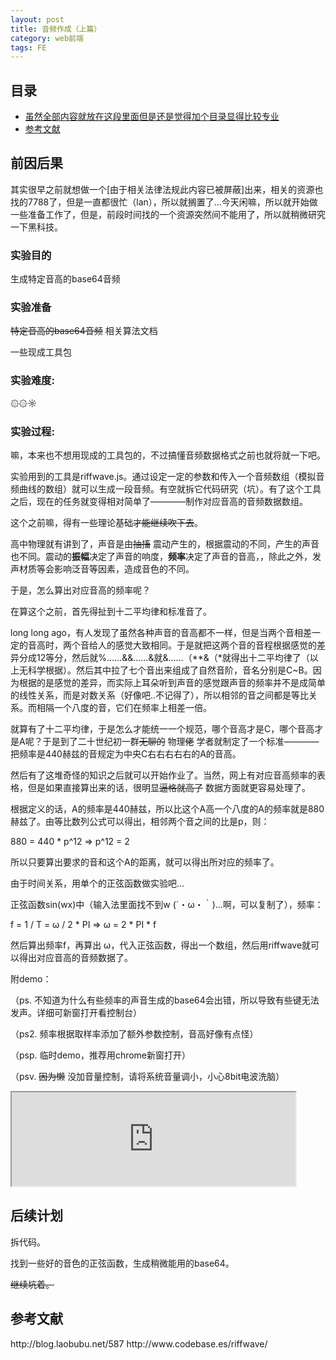 ```yaml
---
layout: post
title: 音频作成（上篇）
category: web前端
tags: FE
---
```

## 目录

<nav>

*   [虽然全部内容就放在这段里面但是还是觉得加个目录显得比较专业](#cont)
*   [参考文献](#arti)
</nav>

<a name="cont"></a>

## 前因后果

其实很早之前就想做一个[由于相关法律法规此内容已被屏蔽]出来，相关的资源也找的7788了，但是一直都很忙（lan），所以就搁置了...今天闲嘛，所以就开始做一些准备工作了，但是，前段时间找的一个资源突然间不能用了，所以就稍微研究一下黑科技。

### 实验目的

生成特定音高的base64音频

### 实验准备

<del datetime="2013-09-29T08:58:52+00:00">特定音高的base64音频</del> 相关算法文档

一些现成工具包

### 实验难度:

۞۞☼

### 实验过程:

嘛，本来也不想用现成的工具包的，不过搞懂音频数据格式之前也就将就一下吧。

实验用到的工具是riffwave.js。通过设定一定的参数和传入一个音频数组（模拟音频曲线的数组）就可以生成一段音频。有空就拆它代码研究（坑）。有了这个工具之后，现在的任务就变得相对简单了————制作对应音高的音频数据数组。

这个之前嘛，得有一些理论基础<del datetime="2013-09-29T09:07:35+00:00">才能继续吹下去</del>。

高中物理就有讲到了，声音是由<del datetime="2013-09-29T09:16:07+00:00">抽搐</del> 震动产生的，根据震动的不同，产生的声音也不同。震动的**振幅**决定了声音的响度，**频率**决定了声音的音高，，除此之外，发声材质等会影响泛音等因素，造成音色的不同。

于是，怎么算出对应音高的频率呢？

在算这个之前，首先得扯到十二平均律和标准音了。

long long ago，有人发现了虽然各种声音的音高都不一样，但是当两个音相差一定的音高时，两个音给人的感觉大致相同。于是就把这两个音的音程根据感觉的差异分成12等分，然后就%……&&……&就&……（**&（*就得出十二平均律了（以上无科学根据）。然后其中拉了七个音出来组成了自然音阶，音名分别是C~B。因为根据的是感觉的差异，而实际上耳朵听到声音的感觉跟声音的频率并不是成简单的线性关系，而是对数关系（好像吧..不记得了），所以相邻的音之间都是等比关系。而相隔一个八度的音，它们在频率上相差一倍。

就算有了十二平均律，于是怎么才能统一一个规范，哪个音高才是C，哪个音高才是A呢？于是到了二十世纪初一群<del datetime="2013-09-29T09:16:07+00:00">无聊的</del> 物理<del datetime="2013-09-29T09:16:07+00:00">佬</del> 学者就制定了一个标准————把频率是440赫兹的音规定为中央C右右右右右的A的音高。

然后有了这堆奇怪的知识之后就可以开始作业了。当然，网上有对应音高频率的表格，但是如果直接算出来的话，很明显<del datetime="2013-09-29T09:16:07+00:00">逼格就高了</del> 数据方面就更容易处理了。

根据定义的话，A的频率是440赫兹，所以比这个A高一个八度的A的频率就是880赫兹了。由等比数列公式可以得出，相邻两个音之间的比是p，则：

880 = 440 * p^12 =&gt; p^12 = 2

所以只要算出要求的音和这个A的距离，就可以得出所对应的频率了。

由于时间关系，用单个的正弦函数做实验吧...

正弦函数sin(wx)中（输入法里面找不到w (´・ω・｀)...啊，可以复制了），频率：

f = 1 / T = ω / 2 * PI => ω = 2 * PI * f 

然后算出频率f，再算出 ω，代入正弦函数，得出一个数组，然后用riffwave就可以得出对应音高的音频数据了。

附demo：

（ps. 不知道为什么有些频率的声音生成的base64会出错，所以导致有些键无法发声。详细可新窗打开看控制台）

（ps2. 频率根据取样率添加了额外参数控制，音高好像有点怪）

（psp. 临时demo，推荐用chrome新窗打开）

（psv. <del datetime="2013-09-29T09:16:07+00:00">因为懒</del> 没加音量控制，请将系统音量调小，小心8bit电波洗脑）

<iframe src="http://nplab.sinaapp.com/media/audioFactory/index.html" style="height:150px;width:90%;margin:auto;"></iframe>

## 后续计划

拆代码。

找到一些好的音色的正弦函数，生成稍微能用的base64。

<del datetime="2013-09-29T10:01:49+00:00">继续坑着。</del>

## 参考文献

<aside class="arti">
<a>http://blog.laobubu.net/587</a>
<a>http://www.codebase.es/riffwave/</a>
</aside>
</div>